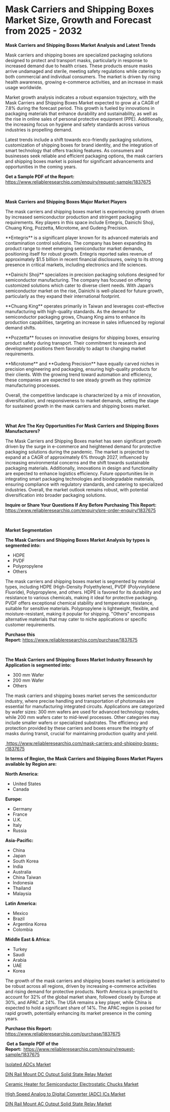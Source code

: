<p><h1>Mask Carriers and Shipping Boxes Market Size, Growth and Forecast from 2025 - 2032</h1></p><p><strong>Mask Carriers and Shipping Boxes Market Analysis and Latest Trends</strong></p>
<p><p>Mask carriers and shipping boxes are specialized packaging solutions designed to protect and transport masks, particularly in response to increased demand due to health crises. These products ensure masks arrive undamaged and sterile, meeting safety regulations while catering to both commercial and individual consumers. The market is driven by rising health awareness, growing e-commerce activities, and an increase in mask usage worldwide.</p><p>Market growth analysis indicates a robust expansion trajectory, with the Mask Carriers and Shipping Boxes Market expected to grow at a CAGR of 7.8% during the forecast period. This growth is fueled by innovations in packaging materials that enhance durability and sustainability, as well as the rise in online sales of personal protective equipment (PPE). Additionally, the increasing focus on hygiene and safety standards across various industries is propelling demand. </p><p>Latest trends include a shift towards eco-friendly packaging solutions, customization of shipping boxes for brand identity, and the integration of smart technology that offers tracking features. As consumers and businesses seek reliable and efficient packaging options, the mask carriers and shipping boxes market is poised for significant advancements and opportunities in the coming years.</p></p>
<p><strong>Get a Sample PDF of the Report:&nbsp;</strong> <a href="https://www.reliableresearchiq.com/enquiry/request-sample/1837675?utm_campaign=1170&utm_medium=2&utm_source=Github&utm_content=ia&utm_term=06042025&utm_id=mask-carriers-and-shipping-boxes">https://www.reliableresearchiq.com/enquiry/request-sample/1837675</a></p>
<p>&nbsp;</p>
<p><strong>Mask Carriers and Shipping Boxes Major Market Players</strong></p>
<p><p>The mask carriers and shipping boxes market is experiencing growth driven by increased semiconductor production and stringent packaging requirements. Key players in this space include Entegris, Dainichi Shoji, Chuang King, Pozzetta, Microtome, and Gudeng Precision.</p><p>**Entegris** is a significant player known for its advanced materials and contamination control solutions. The company has been expanding its product range to meet emerging semiconductor market demands, positioning itself for robust growth. Entegris reported sales revenue of approximately $1.5 billion in recent financial disclosures, owing to its strong presence in critical markets, including electronics and life sciences.</p><p>**Dainichi Shoji** specializes in precision packaging solutions designed for semiconductor manufacturing. The company has focused on offering customized solutions which cater to diverse client needs. With Japan’s semiconductor market on the rise, Dainichi is well-placed for future growth, particularly as they expand their international footprint.</p><p>**Chuang King** operates primarily in Taiwan and leverages cost-effective manufacturing with high-quality standards. As the demand for semiconductor packaging grows, Chuang King aims to enhance its production capabilities, targeting an increase in sales influenced by regional demand shifts.</p><p>**Pozzetta** focuses on innovative designs for shipping boxes, ensuring product safety during transport. Their commitment to research and development positions them favorably to adapt to changing market requirements.</p><p>**Microtome** and **Gudeng Precision** have equally carved niches in precision engineering and packaging, ensuring high-quality products for their clients. With the growing trend toward automation and efficiency, these companies are expected to see steady growth as they optimize manufacturing processes.</p><p>Overall, the competitive landscape is characterized by a mix of innovation, diversification, and responsiveness to market demands, setting the stage for sustained growth in the mask carriers and shipping boxes market.</p></p>
<p>&nbsp;</p>
<p><strong>What Are The Key Opportunities For Mask Carriers and Shipping Boxes Manufacturers?</strong></p>
<p><p>The Mask Carriers and Shipping Boxes market has seen significant growth driven by the surge in e-commerce and heightened demand for protective packaging solutions during the pandemic. The market is projected to expand at a CAGR of approximately 6% through 2027, influenced by increasing environmental concerns and the shift towards sustainable packaging materials. Additionally, innovations in design and functionality are expected to enhance logistics efficiency. Future opportunities lie in integrating smart packaging technologies and biodegradable materials, ensuring compliance with regulatory standards, and catering to specialized industries. Overall, the market outlook remains robust, with potential diversification into broader packaging solutions.</p></p>
<p><strong>Inquire or Share Your Questions If Any Before Purchasing This Report:</strong> <a href="https://www.reliableresearchiq.com/enquiry/pre-order-enquiry/1837675?utm_campaign=1170&utm_medium=2&utm_source=Github&utm_content=ia&utm_term=06042025&utm_id=mask-carriers-and-shipping-boxes">https://www.reliableresearchiq.com/enquiry/pre-order-enquiry/1837675</a></p>
<p>&nbsp;</p>
<p><strong>Market Segmentation</strong></p>
<p><strong>The Mask Carriers and Shipping Boxes Market Analysis by types is segmented into:</strong></p>
<p><ul><li>HDPE</li><li>PVDF</li><li>Polypropylene</li><li>Others</li></ul></p>
<p><p>The mask carriers and shipping boxes market is segmented by material types, including HDPE (High-Density Polyethylene), PVDF (Polyvinylidene Fluoride), Polypropylene, and others. HDPE is favored for its durability and resistance to various chemicals, making it ideal for protective packaging. PVDF offers exceptional chemical stability and temperature resistance, suitable for sensitive materials. Polypropylene is lightweight, flexible, and moisture-resistant, making it popular for shipping. "Others" encompass alternative materials that may cater to niche applications or specific customer requirements.</p></p>
<p><strong>Purchase this Report:&nbsp;</strong><a href="https://www.reliableresearchiq.com/purchase/1837675?utm_campaign=1170&utm_medium=2&utm_source=Github&utm_content=ia&utm_term=06042025&utm_id=mask-carriers-and-shipping-boxes">https://www.reliableresearchiq.com/purchase/1837675</a></p>
<p>&nbsp;</p>
<p><strong>The Mask Carriers and Shipping Boxes Market Industry Research by Application is segmented into:</strong></p>
<p><ul><li>300 mm Wafer</li><li>200 mm Wafer</li><li>Others</li></ul></p>
<p><p>The mask carriers and shipping boxes market serves the semiconductor industry, where precise handling and transportation of photomasks are essential for manufacturing integrated circuits. Applications are categorized by wafer sizes: 300 mm wafers are used for advanced technology nodes, while 200 mm wafers cater to mid-level processes. Other categories may include smaller wafers or specialized substrates. The efficiency and protection provided by these carriers and boxes ensure the integrity of masks during transit, crucial for maintaining production quality and yield.</p></p>
<p><a href="https://www.reliableresearchiq.com/mask-carriers-and-shipping-boxes-r1837675?utm_campaign=1170&utm_medium=2&utm_source=Github&utm_content=ia&utm_term=06042025&utm_id=mask-carriers-and-shipping-boxes">&nbsp;https://www.reliableresearchiq.com/mask-carriers-and-shipping-boxes-r1837675</a></p>
<p><strong>In terms of Region, the Mask Carriers and Shipping Boxes Market Players available by Region are:</strong></p>
<p>
    <p> <strong> North America: </strong>
        <ul>
            <li>United States</li>
            <li>Canada</li>
        </ul>
        </p> 
    <p> <strong> Europe: </strong>
        <ul>
            <li>Germany</li>
            <li>France</li>
            <li>U.K.</li>
            <li>Italy</li>
            <li>Russia</li>
        </ul>
        </p> 
    <p> <strong> Asia-Pacific: </strong>
        <ul>
            <li>China</li>
            <li>Japan</li>
            <li>South Korea</li>
            <li>India</li>
            <li>Australia</li>
            <li>China Taiwan</li>
            <li>Indonesia</li>
            <li>Thailand</li>
            <li>Malaysia</li>
        </ul>
        </p> 
    <p> <strong> Latin America: </strong>
        <ul>
            <li>Mexico</li>
            <li>Brazil</li>
            <li>Argentina Korea</li>
            <li>Colombia</li>
        </ul>
        </p> 
    <p> <strong> Middle East & Africa: </strong>
        <ul>
            <li>Turkey</li>
            <li>Saudi</li>
            <li>Arabia</li>
            <li>UAE</li>
            <li>Korea</li>
        </ul>
    </p>
    </p>
<p><p>The growth of the mask carriers and shipping boxes market is anticipated to be robust across all regions, driven by increasing e-commerce activities and rising demand for protective products. North America is projected to account for 32% of the global market share, followed closely by Europe at 30%, and APAC at 24%. The USA remains a key player, while China is expected to hold a significant share of 14%. The APAC region is poised for rapid growth, potentially enhancing its market presence in the coming years.</p></p>
<p><strong>Purchase this Report: </strong><a href="https://www.reliableresearchiq.com/purchase/1837675?utm_campaign=1170&utm_medium=2&utm_source=Github&utm_content=ia&utm_term=06042025&utm_id=mask-carriers-and-shipping-boxes">https://www.reliableresearchiq.com/purchase/1837675</a></p>
<p>&nbsp;<strong>Get a Sample PDF of the Report:&nbsp;&nbsp;</strong><a href="https://www.reliableresearchiq.com/enquiry/request-sample/1837675?utm_campaign=1170&utm_medium=2&utm_source=Github&utm_content=ia&utm_term=06042025&utm_id=mask-carriers-and-shipping-boxes">https://www.reliableresearchiq.com/enquiry/request-sample/1837675</a></p>
<p><strong></strong></p>
<p><p><a href="https://github.com/jolashta/Market-Research-Report-List-1/blob/main/isolated-adcs-market.md?utm_campaign=1170&utm_medium=2&utm_source=Github&utm_content=ia&utm_term=06042025&utm_id=mask-carriers-and-shipping-boxes">Isolated ADCs Market</a></p><p><a href="https://github.com/elhibacajka/Market-Research-Report-List-1/blob/main/din-rail-mount-dc-output-solid-state-relay-market.md?utm_campaign=1170&utm_medium=2&utm_source=Github&utm_content=ia&utm_term=06042025&utm_id=mask-carriers-and-shipping-boxes">DIN Rail Mount DC Output Solid State Relay Market</a></p><p><a href="https://github.com/ienamoun/Market-Research-Report-List-1/blob/main/ceramic-heater-for-semiconductor-electrostatic-chucks-market.md?utm_campaign=1170&utm_medium=2&utm_source=Github&utm_content=ia&utm_term=06042025&utm_id=mask-carriers-and-shipping-boxes">Ceramic Heater for Semiconductor Electrostatic Chucks Market</a></p><p><a href="https://github.com/lazregaartun/Market-Research-Report-List-1/blob/main/high-speed-analog-to-digital-converter-adc-ics-market.md?utm_campaign=1170&utm_medium=2&utm_source=Github&utm_content=ia&utm_term=06042025&utm_id=mask-carriers-and-shipping-boxes">High Speed Analog to Digital Converter (ADC) ICs Market</a></p><p><a href="https://github.com/drevertevell/Market-Research-Report-List-1/blob/main/din-rail-mount-ac-output-solid-state-relay-market.md?utm_campaign=1170&utm_medium=2&utm_source=Github&utm_content=ia&utm_term=06042025&utm_id=mask-carriers-and-shipping-boxes">DIN Rail Mount AC Output Solid State Relay Market</a></p></p>